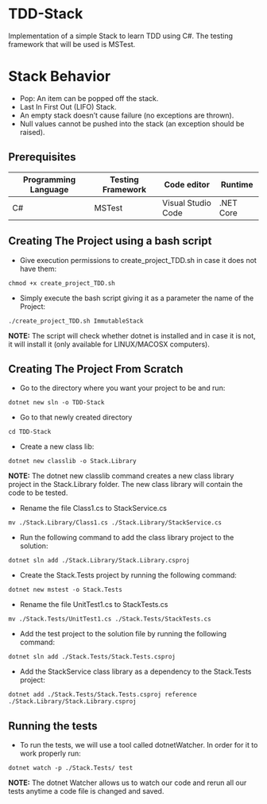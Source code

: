 # TDD-Stack

Implementation of a simple Stack to learn TDD using C#.
The testing framework that will be used is MSTest.

# Stack Behavior

- Pop: An item can be popped off the stack.
- Last In First Out (LIFO) Stack.
- An empty stack doesn’t cause failure (no exceptions are thrown).
- Null values cannot be pushed into the stack (an exception should be raised).

## Prerequisites

| **Programming Language** | **Testing Framework** | **Code editor**    | **Runtime** |
| ------------------------ | --------------------- | ------------------ | ----------- |
| C#                       | MSTest                | Visual Studio Code | .NET Core   |

## Creating The Project using a bash script

- Give execution permissions to create_project_TDD.sh in case it does not have them:

`chmod +x create_project_TDD.sh`

- Simply execute the bash script giving it as a parameter the name of the Project:

`./create_project_TDD.sh ImmutableStack`

**NOTE:** The script will check whether dotnet is installed and in case it is not, it will install it (only available for LINUX/MACOSX computers).

## Creating The Project From Scratch

- Go to the directory where you want your project to be and run:

`dotnet new sln -o TDD-Stack`

- Go to that newly created directory

`cd TDD-Stack`

- Create a new class lib:

`dotnet new classlib -o Stack.Library`

**NOTE:** The dotnet new classlib command creates a new class library project in the Stack.Library folder. The new class library will contain the code to be tested.

- Rename the file Class1.cs to StackService.cs

`mv ./Stack.Library/Class1.cs ./Stack.Library/StackService.cs`

- Run the following command to add the class library project to the solution:

`dotnet sln add ./Stack.Library/Stack.Library.csproj`

- Create the Stack.Tests project by running the following command:

`dotnet new mstest -o Stack.Tests`

- Rename the file UnitTest1.cs to StackTests.cs

`mv ./Stack.Tests/UnitTest1.cs ./Stack.Tests/StackTests.cs`

- Add the test project to the solution file by running the following command:

`dotnet sln add ./Stack.Tests/Stack.Tests.csproj`

- Add the StackService class library as a dependency to the Stack.Tests project:

`dotnet add ./Stack.Tests/Stack.Tests.csproj reference ./Stack.Library/Stack.Library.csproj`

## Running the tests

- To run the tests, we will use a tool called dotnetWatcher. In order for it to work properly run:

`dotnet watch -p ./Stack.Tests/ test`

**NOTE:** The dotnet Watcher allows us to watch our code and rerun all our tests anytime a code file is changed and saved.
